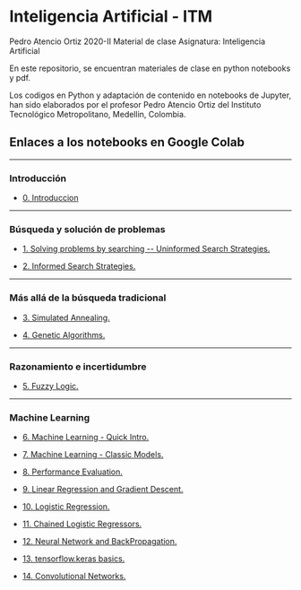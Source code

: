 # Inteligencia Artificial - ITM
 
Pedro Atencio Ortiz
2020-II
Material de clase
Asignatura: Inteligencia Artificial

En este repositorio, se encuentran materiales de clase en python notebooks y pdf.

Los codigos en Python y adaptación de contenido en notebooks de Jupyter, han sido elaborados por el profesor Pedro Atencio Ortiz del Instituto Tecnológico Metropolitano, Medellin, Colombia.

## Enlaces a los notebooks en Google Colab

<hr>

### Introducción

-  <a href= "https://colab.research.google.com/drive/1iYn2IsEEk1abbwQ-f3Xb1OCH10di0_ct?usp=sharing">0. Introduccion</a>

<hr>

### Búsqueda y solución de problemas

- <a href="https://colab.research.google.com/drive/1BPkvWbZPPbB_jMRA50mZKAFN3YvmrVxI?usp=sharing">1. Solving problems by searching -- Uninformed Search Strategies.</a>

- <a href="https://colab.research.google.com/drive/1HCPs8dmOwjNLHFNvwuD6cHmx_rnvkqlt?usp=sharing">2. Informed Search Strategies.</a>

<hr>

### Más allá de la búsqueda tradicional

- <a href="https://colab.research.google.com/drive/1uZktjFJsx76bNigM9AnkNFJdE4RtFRSm?usp=sharing">3. Simulated Annealing.</a>

- <a href="https://colab.research.google.com/drive/1fosFeSbDVOR3ke5m19yqPQNkNr4YsVwe?usp=sharing">4. Genetic Algorithms.</a>


<hr>

### Razonamiento e incertidumbre

- <a href="https://colab.research.google.com/drive/1Gu73rJMKKlLfGMkmpw-u5J-2bVCEPs2P?usp=sharing">5. Fuzzy Logic.</a>

<hr>

### Machine Learning

- <a href="https://colab.research.google.com/drive/1HHHJCLKxtURtEJLZ_a8HnzcX8-KBraOe?usp=sharing">6. Machine Learning - Quick Intro.</a>

- <a href="https://colab.research.google.com/drive/1ZqtULqmzFw73fYd5J0wuXiceMFz63gTC?usp=sharing">7. Machine Learning - Classic Models.</a>

- <a href="https://colab.research.google.com/drive/17WZlWVWc4Urgq5XL0QC6QR6AjcEAJUZa?usp=sharing"> 8. Performance Evaluation. </a>

- <a href="https://colab.research.google.com/drive/1DOAAXTguUWADYSqdqabG0mEJSAaFxtMv?usp=sharing">9. Linear Regression and Gradient Descent. </a>

- <a href="https://colab.research.google.com/drive/1DGnMXcmBO1MEna0v2Kah3rSH3iTAKnGK?usp=sharing">10. Logistic Regression. </a>

- <a href="https://colab.research.google.com/drive/1zmgYa5If7boaK3eG0V4Btki3TdZ1TAge?usp=sharing">11. Chained Logistic Regressors. </a>

- <a href="https://colab.research.google.com/drive/1Jek1b7vxYDlK5doZc8LvMh9x3u0obuPK?usp=sharing">12. Neural Network and BackPropagation.</a>

- <a href="https://colab.research.google.com/drive/1S93q1BqJztHu9XOJ2qwvwfos1x3ZYDWE?usp=sharing">13. tensorflow.keras basics. </a>

- <a href="https://colab.research.google.com/drive/1DpDpTa11oE-61kaLtq8iAs5Ujj2suUu9?usp=sharing">14. Convolutional Networks. </a>